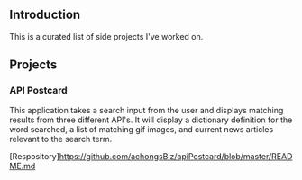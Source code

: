 ## Introduction
This is a curated list of side projects I've worked on. 

## Projects

### API Postcard

This application takes a search input from the user and displays matching results from three different API's. It will display a dictionary definition for the word searched, a list of matching gif images, and current news articles relevant to the search term.

[Respository]https://github.com/achongsBiz/apiPostcard/blob/master/README.md




